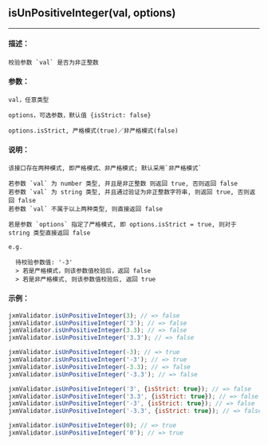 
## isUnPositiveInteger(val, options)

----------

#### 描述：

    校验参数 `val` 是否为非正整数

#### 参数：

    val，任意类型

    options，可选参数，默认值 {isStrict: false}

    options.isStrict, 严格模式(true)／非严格模式(false)

#### 说明：

    该接口存在两种模式, 即严格模式、非严格模式; 默认采用`非严格模式`

    若参数 `val` 为 number 类型, 并且是非正整数 则返回 true, 否则返回 false
    若参数 `val` 为 string 类型, 并且通过验证为非正整数字符串, 则返回 true, 否则返回 false
    若参数 `val` 不属于以上两种类型, 则直接返回 false

    若是参数 `options` 指定了严格模式, 即 options.isStrict = true, 则对于 string 类型直接返回 false

    e.g.

      待校验参数值: '-3'
      > 若是严格模式，则该参数值校验后，返回 false
      > 若是非严格模式, 则该参数值校验后, 返回 true

#### 示例：

```javascript
jxmValidator.isUnPositiveInteger(3); // => false
jxmValidator.isUnPositiveInteger('3'); // => false
jxmValidator.isUnPositiveInteger(3.3); // => false
jxmValidator.isUnPositiveInteger('3.3'); // => false

jxmValidator.isUnPositiveInteger(-3); // => true
jxmValidator.isUnPositiveInteger('-3'); // => true
jxmValidator.isUnPositiveInteger(-3.3); // => false
jxmValidator.isUnPositiveInteger('-3.3'); // => false

jxmValidator.isUnPositiveInteger('3', {isStrict: true}); // => false
jxmValidator.isUnPositiveInteger('3.3', {isStrict: true}); // => false
jxmValidator.isUnPositiveInteger('-3', {isStrict: true}); // => false
jxmValidator.isUnPositiveInteger('-3.3', {isStrict: true}); // => false

jxmValidator.isUnPositiveInteger(0); // => true
jxmValidator.isUnPositiveInteger('0'); // => true
```
